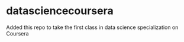 # datasciencecoursera
Added this repo to take the first class in data science specialization on Coursera
